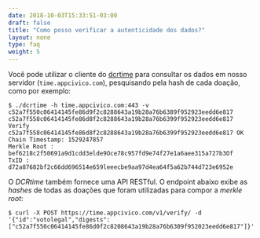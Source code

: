 ```yaml
---
date: 2018-10-03T15:33:51-03:00
draft: false
title: "Como posso verificar a autenticidade dos dados?"
layout: none
type: faq
weight: 5
---
```

Você pode utilizar o cliente do [dcrtime](https://github.com/decred/dcrtime) para consultar os dados em nosso servidor (`time.appcivico.com`), pesquisando pela hash de cada doação, como por exemplo:

```
$ ./dcrtime -h time.appcivico.com:443 -v c52a7f550c06414145fe86d9f2c8288643a19b28a76b6389f952923eedd6e817 c52a7f558c06414145fe86d8f2c8288643a19b28a76b6399f952923eedd6e817 Verify c52a7f558c06414145fe86d8f2c8288643a19b28a76b6399f952923eedd6e817 OK
Chain Timestamp: 1529247857
Merkle Root : bef6218c2f50691a9d1cdd3elde9Oce78c957fd9e74f27e1a6aee315a727b3Of
TxID : d72a87682bf2c66dd696514e659leeecbe9aa97d4ea64f5a62b744d723e6952e
```

O _DCRtime_ também fornece uma API RESTful. O endpoint abaixo exibe as _hashes_ de todas as doações que foram utilizadas para compor a _merkle root_:

```
$ curl -X POST https://time.appcivico.com/v1/verify/ -d '{"id":"votolegal","digests":["c52a7f550c06414145fe86d0f2c8208643a19b28a76b6309f952023eedd6e817"]}'
```
